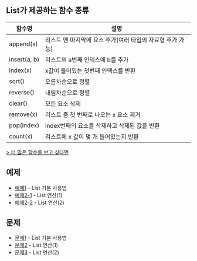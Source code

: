 ## List가 제공하는 함수 종류
|함수명|	설명|
|------|------|
|append(x)| 리스트 맨 마지막에 요소 추가(여러 타입의 자료형 추가 가능)|
|insert(a, b)|리스트의 a번째 인덱스에 b를 추가|
|index(x)	|x값이 들어있는 첫번째 인덱스를 반환|
|sort()	| 오름차순으로 정렬|
|reverse()	|내림차순으로 정렬|
|clear()	|모든 요소 삭제|
|remove(x)	|리스트 중 첫 번째로 나오는 x 요소 제거|
|pop(index)|index번째의 요소를 삭제하고 삭제된 값을 반환|
|count(x)	|리스트에 x 값이 몇 개 들어있는지 반환|
  
[> 더 많은 함수를 보고 싶다면](https://docs.python.org/3/tutorial/datastructures.html)

## 예제
- [예제1](ex01/ex01.py) - List 기본 사용법
- [예제2-1](ex02/ex02_1.py) - List 연산(1)
- [예제2-2](ex02/ex02_2.py) - List 연산(2)

## 문제
- [문제1](quiz01/README.md) - List 기본 사용법
- [문제2](quiz02/README.md) - List 연산(1)
- [문제3](quiz03/README.md) - List 연산(2)
